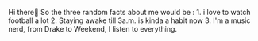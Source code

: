 Hi there👋 
So the three random facts about me would be : 
    1. i love to watch football a lot
    2. Staying awake till 3a.m. is kinda a habit now 
    3. I'm a music nerd, from Drake to Weekend, I listen to everything.
